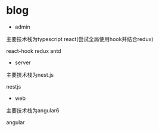 # blog

- admin 

主要技术栈为typescript react(尝试全局使用hook并结合redux)

react-hook redux antd 

- server

主要技术栈为nest.js

nestjs

- web

主要技术栈为angular6

angular
